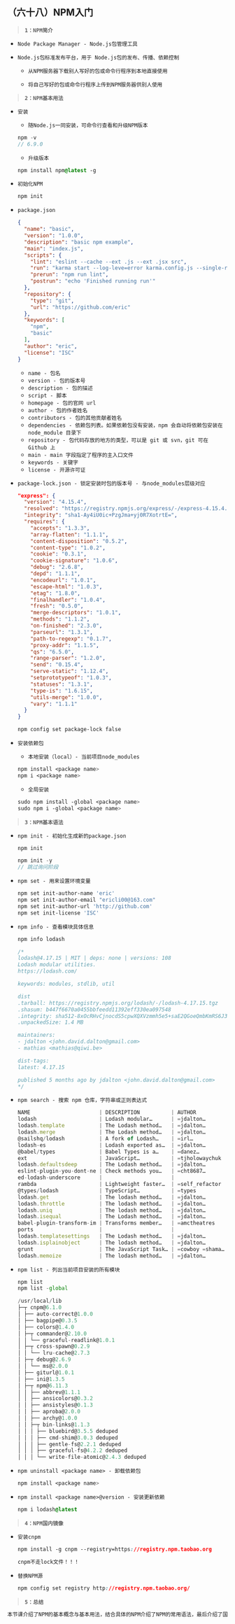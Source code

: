 ##  （六十八）NPM入门

> **`1：NPM简介`**
- `Node Package Manager - Node.js包管理工具`

- `Node.js包标准发布平台，用于 Node.js包的发布、传播、依赖控制`

  - `从NPM服务器下载别人写好的包或命令行程序到本地直接使用`

  - `将自己写好的包或命令行程序上传到NPM服务器供别人使用`

> **`2：NPM基本用法`**
- `安装`
  - `随Node.js一同安装，可命令行查看和升级NPM版本`
  ```javascript
  npm -v
  // 6.9.0
  ```
  - `升级版本`
  ```css
  npm install npm@latest -g
  ```
- `初始化NPM`
  ```css
  npm init
  ```
- `package.json`
  ```json
  {
    "name": "basic",
    "version": "1.0.0",
    "description": "basic npm example",
    "main": "index.js",
    "scripts": {
      "lint": "eslint --cache --ext .js --ext .jsx src",
      "run": "karma start --log-leve=error karma.config.js --single-run=true",
      "prerun": "npm run lint",
      "postrun": "echo 'Finished running run'"
    },
    "repository": {
      "type": "git",
      "url": "https://github.com/eric"
    },
    "keywords": [
      "npm",
      "basic"
    ],
    "author": "eric",
    "license": "ISC"
  }
  ```
    - `name - 包名`
    - `version - 包的版本号`
    - `description - 包的描述`
    - `script - 脚本`
    - `homepage - 包的官网 url `
    - `author - 包的作者姓名`
    - `contributors - 包的其他贡献者姓名`
    - `dependencies - 依赖包列表。如果依赖包没有安装，npm 会自动将依赖包安装在 node_module 目录下`
    - `repository - 包代码存放的地方的类型，可以是 git 或 svn，git 可在 Github 上`
    - `main - main 字段指定了程序的主入口文件`
    - `keywords - 关键字`
    - `license - 开源许可证`

- `package-lock.json - 锁定安装时包的版本号 - 与node_modules层级对应`
  ```json
  "express": {
    "version": "4.15.4",
    "resolved": "https://registry.npmjs.org/express/-/express-4.15.4.tgz",
    "integrity": "sha1-Ay4iU0ic+PzgJma+yj0R7XotrtE=",
    "requires": {
      "accepts": "1.3.3",
      "array-flatten": "1.1.1",
      "content-disposition": "0.5.2",
      "content-type": "1.0.2",
      "cookie": "0.3.1",
      "cookie-signature": "1.0.6",
      "debug": "2.6.8",
      "depd": "1.1.1",
      "encodeurl": "1.0.1",
      "escape-html": "1.0.3",
      "etag": "1.8.0",
      "finalhandler": "1.0.4",
      "fresh": "0.5.0",
      "merge-descriptors": "1.0.1",
      "methods": "1.1.2",
      "on-finished": "2.3.0",
      "parseurl": "1.3.1",
      "path-to-regexp": "0.1.7",
      "proxy-addr": "1.1.5",
      "qs": "6.5.0",
      "range-parser": "1.2.0",
      "send": "0.15.4",
      "serve-static": "1.12.4",
      "setprototypeof": "1.0.3",
      "statuses": "1.3.1",
      "type-is": "1.6.15",
      "utils-merge": "1.0.0",
      "vary": "1.1.1"
    }
  }
  ```

  ```css
  npm config set package-lock false
  ```
- `安装依赖包`
  -  `本地安装（local）- 当前项目node_modules`
  ```css
  npm install <package name>
  npm i <package name>
  ```
  - `全局安装`
  ```css
  sudo npm install -global <package name>
  sudo npm i -global <package name>
  ```
> **`3：NPM基本语法`**
- `npm init - 初始化生成新的package.json`
  ```javascript
  npm init

  npm init -y
  // 跳过询问阶段
  ```
- `npm set - 用来设置环境变量`
  ```bash
  npm set init-author-name 'eric'
  npm set init-author-email "ericli00@163.com"
  npm set init-author-url 'http://github.com'
  npm set init-license 'ISC'
  ```
- `npm info - 查看模块具体信息`
  ```javascript
  npm info lodash

  /*
  lodash@4.17.15 | MIT | deps: none | versions: 108
  Lodash modular utilities.
  https://lodash.com/

  keywords: modules, stdlib, util

  dist
  .tarball: https://registry.npmjs.org/lodash/-/lodash-4.17.15.tgz
  .shasum: b447f6670a0455bbfeedd11392eff330ea097548
  .integrity: sha512-8xOcRHvCjnocdS5cpwXQXVzmmh5e5+saE2QGoeQmbKmRS6J3VQppPOIt0MnmE+4xlZoumy0GPG0D0MVIQbNA1A==
  .unpackedSize: 1.4 MB

  maintainers:
  - jdalton <john.david.dalton@gmail.com>
  - mathias <mathias@qiwi.be>

  dist-tags:
  latest: 4.17.15  

  published 5 months ago by jdalton <john.david.dalton@gmail.com>
  */
  ```
- `npm search - 搜索 npm 仓库，字符串或正则表达式`
  ```javascript
  NAME                      | DESCRIPTION          | AUTHOR          | DATE       
  lodash                    | Lodash modular…      | =jdalton…       | 2019-07-19 
  lodash.template           | The Lodash method…   | =jdalton…       | 2019-07-10 
  lodash.merge              | The Lodash method…   | =jdalton…       | 2019-07-10 
  @sailshq/lodash           | A fork of Lodash…    | =irl…           | 2019-08-21 
  lodash-es                 | Lodash exported as…  | =jdalton…       | 2019-07-19 
  @babel/types              | Babel Types is a…    | =danez…         | 2019-11-22 
  ext                       | JavaScript…          | =tjholowaychuk  | 2019-11-29 
  lodash.defaultsdeep       | The Lodash method…   | =jdalton…       | 2019-07-10 
  eslint-plugin-you-dont-ne | Check methods you…   | =cht8687…       | 2019-10-21 
  ed-lodash-underscore      |                      |                 |            
  rambda                    | Lightweight faster…  | =self_refactor  | 2019-11-26 
  @types/lodash             | TypeScript…          | =types          | 2019-11-18 
  lodash.get                | The lodash method…   | =jdalton…       | 2016-08-13 
  lodash.throttle           | The lodash method…   | =jdalton…       | 2016-08-13 
  lodash.uniq               | The lodash method…   | =jdalton…       | 2016-08-13 
  lodash.isequal            | The Lodash method…   | =jdalton…       | 2017-01-10 
  babel-plugin-transform-im | Transforms member…   | =amctheatres    | 2019-07-01 
  ports                     |                      |                 |            
  lodash.templatesettings   | The Lodash method…   | =jdalton…       | 2019-07-10 
  lodash.isplainobject      | The lodash method…   | =jdalton…       | 2016-08-13 
  grunt                     | The JavaScript Task… | =cowboy =shama… | 2019-03-22 
  lodash.memoize            | The lodash method…   | =jdalton…       | 2016-08-13 
  ```
- `npm list - 列出当前项目安装的所有模块`
  ```javascript
  npm list
  npm list -global

  /usr/local/lib
  ├─┬ cnpm@6.1.0
  │ ├── auto-correct@1.0.0
  │ ├── bagpipe@0.3.5
  │ ├── colors@1.4.0
  │ ├─┬ commander@2.10.0
  │ │ └── graceful-readlink@1.0.1
  │ ├─┬ cross-spawn@0.2.9
  │ │ └── lru-cache@2.7.3
  │ ├─┬ debug@2.6.9
  │ │ └── ms@2.0.0
  │ ├── giturl@1.0.1
  │ ├── ini@1.3.5
  │ ├─┬ npm@6.11.3
  │ │ ├── abbrev@1.1.1
  │ │ ├── ansicolors@0.3.2
  │ │ ├── ansistyles@0.1.3
  │ │ ├── aproba@2.0.0
  │ │ ├── archy@1.0.0
  │ │ ├─┬ bin-links@1.1.3
  │ │ │ ├── bluebird@3.5.5 deduped
  │ │ │ ├── cmd-shim@3.0.3 deduped
  │ │ │ ├── gentle-fs@2.2.1 deduped
  │ │ │ ├── graceful-fs@4.2.2 deduped
  │ │ │ └── write-file-atomic@2.4.3 deduped
  ```
- `npm uninstall <package name> - 卸载依赖包`
  ```css
  npm install <package name>
  ```

- `npm install <package name>@version - 安装更新依赖`
  ```css
  npm i lodash@latest
  ```
> **`4：NPM国内镜像`**
- `安装cnpm`
  ```css
  npm install -g cnpm --registry=https://registry.npm.taobao.org
  ```
  ```css
  cnpm不走lock文件！！！
  ```
- `替换NPM源`
  ```css
  npm config set registry http://registry.npm.taobao.org/
  ```
> **`5：总结`**
```css
本节课介绍了NPM的基本概念与基本用法，结合具体的NPM介绍了NPM的常用语法，最后介绍了国内淘宝NPM镜像的使用方法
```